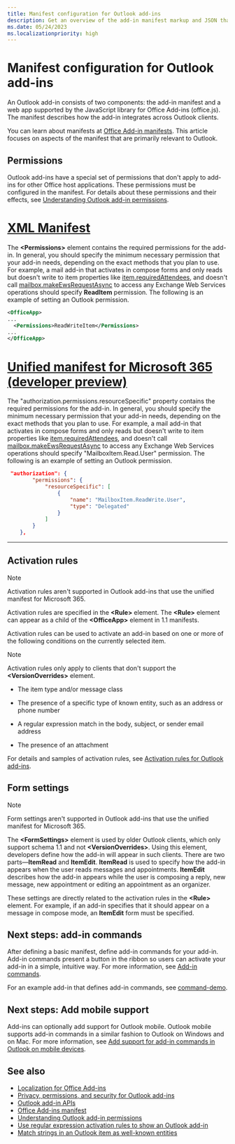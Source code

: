 ```yaml
---
title: Manifest configuration for Outlook add-ins
description: Get an overview of the add-in manifest markup and JSON that is relevant only to Outlook.
ms.date: 05/24/2023
ms.localizationpriority: high
---
```


# Manifest configuration for Outlook add-ins

An Outlook add-in consists of two components: the add-in manifest and a web app supported by the JavaScript library for Office Add-ins (office.js). The manifest describes how the add-in integrates across Outlook clients.

You can learn about manifests at [Office Add-in manifests](../develop/add-in-manifests.md). This article focuses on aspects of the manifest that are primarily relevant to Outlook.

## Permissions

Outlook add-ins have a special set of permissions that don't apply to add-ins for other Office host applications. These permissions must be configured in the manifest. For details about these permissions and their effects, see [Understanding Outlook add-in permissions](understanding-outlook-add-in-permissions.md).

# [XML Manifest](#tab/xmlmanifest)

The **\<Permissions\>** element contains the required permissions for the add-in. In general, you should specify the minimum necessary permission that your add-in needs, depending on the exact methods that you plan to use. For example, a mail add-in that activates in compose forms and only reads but doesn't write to item properties like [item.requiredAttendees](/javascript/api/requirement-sets/outlook/preview-requirement-set/office.context.mailbox.item#properties), and doesn't call [mailbox.makeEwsRequestAsync](/javascript/api/requirement-sets/outlook/preview-requirement-set/office.context.mailbox#methods) to access any Exchange Web Services operations should specify **ReadItem** permission. The following is an example of setting an Outlook permission.

```XML
<OfficeApp>
...
  <Permissions>ReadWriteItem</Permissions>
...
</OfficeApp>
```


# [Unified manifest for Microsoft 365 (developer preview)](#tab/jsonmanifest)

The "authorization.permissions.resourceSpecific" property contains the required permissions for the add-in. In general, you should specify the minimum necessary permission that your add-in needs, depending on the exact methods that you plan to use. For example, a mail add-in that activates in compose forms and only reads but doesn't write to item properties like [item.requiredAttendees](/javascript/api/requirement-sets/outlook/preview-requirement-set/office.context.mailbox.item#properties), and doesn't call [mailbox.makeEwsRequestAsync](/javascript/api/requirement-sets/outlook/preview-requirement-set/office.context.mailbox#methods) to access any Exchange Web Services operations should specify "MailboxItem.Read.User" permission. The following is an example of setting an Outlook permission.

```json
 "authorization": {
        "permissions": {
            "resourceSpecific": [
                {
                    "name": "MailboxItem.ReadWrite.User",
                    "type": "Delegated"
                }
            ]
        }
    },
```

---

## Activation rules

> [!NOTE]
> Activation rules aren't supported in Outlook add-ins that use the unified manifest for Microsoft 365.

Activation rules are specified in the **\<Rule\>** element. The **\<Rule\>** element can appear as a child of the **\<OfficeApp\>** element in 1.1 manifests.

Activation rules can be used to activate an add-in based on one or more of the following conditions on the currently selected item.

> [!NOTE]
> Activation rules only apply to clients that don't support the **\<VersionOverrides\>** element.

- The item type and/or message class

- The presence of a specific type of known entity, such as an address or phone number

- A regular expression match in the body, subject, or sender email address

- The presence of an attachment

For details and samples of activation rules, see [Activation rules for Outlook add-ins](activation-rules.md).

## Form settings

> [!NOTE]
> Form settings aren't supported in Outlook add-ins that use the unified manifest for Microsoft 365.

The **\<FormSettings\>** element is used by older Outlook clients, which only support schema 1.1 and not **\<VersionOverrides\>**. Using this element, developers define how the add-in will appear in such clients. There are two parts&mdash;**ItemRead** and **ItemEdit**. **ItemRead** is used to specify how the add-in appears when the user reads messages and appointments. **ItemEdit** describes how the add-in appears while the user is composing a reply, new message, new appointment or editing an appointment as an organizer.

These settings are directly related to the activation rules in the **\<Rule\>** element. For example, if an add-in specifies that it should appear on a message in compose mode, an **ItemEdit** form must be specified.

## Next steps: add-in commands

After defining a basic manifest, define add-in commands for your add-in. Add-in commands present a button in the ribbon so users can activate your add-in in a simple, intuitive way. For more information, see [Add-in commands](../design/add-in-commands.md).

For an example add-in that defines add-in commands, see [command-demo](https://github.com/OfficeDev/outlook-add-in-command-demo).

## Next steps: Add mobile support

Add-ins can optionally add support for Outlook mobile. Outlook mobile supports add-in commands in a similar fashion to Outlook on Windows and on Mac. For more information, see [Add support for add-in commands in Outlook on mobile devices](add-mobile-support.md).

## See also

- [Localization for Office Add-ins](../develop/localization.md)
- [Privacy, permissions, and security for Outlook add-ins](privacy-and-security.md)
- [Outlook add-in APIs](apis.md)
- [Office Add-ins manifest](../develop/add-in-manifests.md)
- [Understanding Outlook add-in permissions](understanding-outlook-add-in-permissions.md)
- [Use regular expression activation rules to show an Outlook add-in](use-regular-expressions-to-show-an-outlook-add-in.md)
- [Match strings in an Outlook item as well-known entities](match-strings-in-an-item-as-well-known-entities.md)
